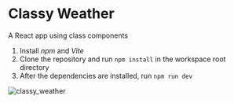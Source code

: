 # Classy Weather

A React app using class components

1. Install _npm_ and _Vite_
2. Clone the repository and run `npm install` in the workspace root directory
3. After the dependencies are installed, run `npm run dev`


![classy_weather](https://github.com/user-attachments/assets/11fe9c80-19c9-482d-b313-bada4c125fb7)
